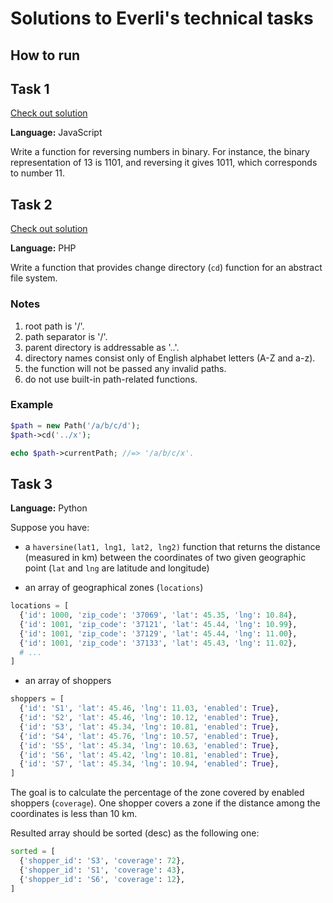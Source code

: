 # Solutions to Everli's technical tasks

## How to run

## Task 1

[Check out solution](reverse_binary/reverse_binary.js)

**Language:** JavaScript

Write a function for reversing numbers in binary. For instance, the binary representation of 13 is 1101, and reversing it gives 1011, which corresponds to number 11.


## Task 2

[Check out solution](change_directory/change_directory.php)

**Language:** PHP

Write a function that provides change directory (`cd`) function for an abstract file system.

### Notes

1. root path is '/'.
2. path separator is '/'.
3. parent directory is addressable as '..'.
4. directory names consist only of English alphabet letters (A-Z and a-z).
5. the function will not be passed any invalid paths.
6. do not use built-in path-related functions.

### Example

```php
$path = new Path('/a/b/c/d');
$path->cd('../x');

echo $path->currentPath; //=> '/a/b/c/x'.
```

## Task 3

**Language:** Python

Suppose you have:
- a `haversine(lat1, lng1, lat2, lng2)` function that returns the distance (measured in km) between the coordinates of two given geographic point (`lat` and `lng` are latitude and longitude)

- an array of geographical zones (`locations`)

```python
locations = [
  {'id': 1000, 'zip_code': '37069', 'lat': 45.35, 'lng': 10.84},
  {'id': 1001, 'zip_code': '37121', 'lat': 45.44, 'lng': 10.99},
  {'id': 1001, 'zip_code': '37129', 'lat': 45.44, 'lng': 11.00},
  {'id': 1001, 'zip_code': '37133', 'lat': 45.43, 'lng': 11.02},
  # ...
]
```

- an array of shoppers

```python
shoppers = [
  {'id': 'S1', 'lat': 45.46, 'lng': 11.03, 'enabled': True},
  {'id': 'S2', 'lat': 45.46, 'lng': 10.12, 'enabled': True},
  {'id': 'S3', 'lat': 45.34, 'lng': 10.81, 'enabled': True},
  {'id': 'S4', 'lat': 45.76, 'lng': 10.57, 'enabled': True},
  {'id': 'S5', 'lat': 45.34, 'lng': 10.63, 'enabled': True},
  {'id': 'S6', 'lat': 45.42, 'lng': 10.81, 'enabled': True},
  {'id': 'S7', 'lat': 45.34, 'lng': 10.94, 'enabled': True},
]
```

The goal is to calculate the percentage of the zone covered by enabled shoppers (`coverage`). One shopper covers a zone if the distance among the coordinates is less than 10 km.

Resulted array should be sorted (desc) as the following one:

```python
sorted = [
  {'shopper_id': 'S3', 'coverage': 72},
  {'shopper_id': 'S1', 'coverage': 43},
  {'shopper_id': 'S6', 'coverage': 12},
]
```
